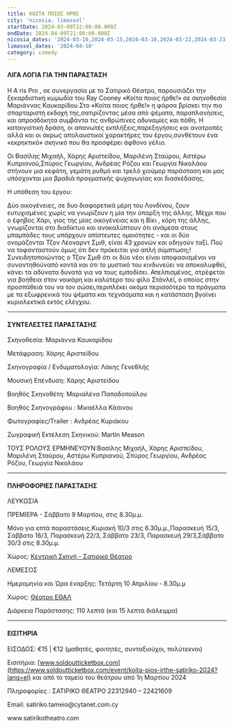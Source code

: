 ```yaml
---
title: ΚΟΙΤΑ ΠΟΙΟΣ ΗΡΘΕ
city: 'nicosia, limassol'
startDate: 2024-03-09T22:00:00.000Z
endDate: 2024-04-09T21:00:00.000Z
nicosia_dates: '2024-03-10,2024-03-15,2024-03-16,2024-03-22,2024-03-23,2024-03-29,2024-03-30'
limassol_dates: '2024-04-10'
category: comedy
---
```


#### ΛΙΓΑ ΛΟΓΙΑ ΓΙΑ ΤΗΝ ΠΑΡΑΣΤΑΣΗ

Η Α ris Pro , σε συνεργασία με το Σατιρικό Θέατρο, παρουσιάζει την ξεκαρδιστική κωμωδία	του Ray Cooney	«Κοίτα ποιος ήρθε!» σε σκηνοθεσία Μαριάννας Καυκαρίδου.Στο «Κοίτα ποιος ήρθε!»	η φάρσα	βρίσκει την πιο σπαρταριστή	εκδοχή της,σατιρίζοντας	μέσα από ψέματα, παραπλανήσεις, και απροσδόκητα συμβάντα	τις ανθρώπινες αδυναμίες	και πάθη. Η καταιγιστική δράση, οι απανωτές εκπλήξεις,παρεξηγήσεις και ανατροπές αλλά και οι άκρως απολαυστικοί χαρακτήρες του έργου,συνθέτουν ένα «εκρηκτικό» σκηνικό που θα προσφέρει άφθονο γέλιο.

Οι Βασίλης	Μιχαήλ,	Χάρης Αριστείδου,	Μαριλένη	Σταύρου, Αστέρω	Κυπριανού,Σπύρος Γεωργίου, Ανδρέας Ρόζου και Γεωργία Νικολάου στήνουν μια κεφάτη, γεμάτη ρυθμό και	τρελό χιούμορ παράσταση	και μας υπόσχονται μια βραδιά πραγματικής ψυχαγωγίας και διασκέδασης.

Η υπόθεση του έργου:

Δύο οικογένειες, σε δυο διαφορετικά μέρη του Λονδίνου, ζουν ευτυχισμένες χωρίς να γνωρίζουν η μία την ύπαρξη της άλλης. Μέχρι που ο έφηβος Χάρι, γιος της μίας οικογένειας	και η Βίκι	, κόρη της άλλης,	γνωρίζονται στο διαδίκτυο και ανακαλύπτουν ότι ανάμεσα στους μπαμπάδες τους υπάρχουν απίστευτες ομοιότητες - και οι δύο ονομάζονται Τζον Λέοναρντ Σμιθ, είναι 43 χρονών και οδηγούν ταξί. Πού να τοφανταστούν όμως ότι δεν πρόκειται για απλή σύμπτωση;!Συνειδητοποιώντας ο Τζον Σμιθ ότι οι δύο νέοι είναι αποφασισμένοι να συναντηθούναπό κοντά και ότι το μυστικό του κινδυνεύει να αποκαλυφθεί, κάνει τα αδύνατα δυνατά για να τους εμποδίσει. Απελπισμένος, στρέφεται για βοήθεια στον νοικάρη και καλύτερο του	φίλο Στάνλεϊ,	ο οποίος στην	προσπάθειά	του να τον σώσει,περιπλέκει ακόμα περισσότερο τα πράγματα με τα εξωφρενικά του ψέματα και τεχνάσματα και η κατάσταση βγαίνει κυριολεκτικά εκτός ελέγχου.

***

#### ΣΥΝΤΕΛΕΣΤΕΣ ΠΑΡΑΣΤΑΣΗΣ

Σκηνοθεσία:	Μαριάννα Καυκαρίδου

Μετάφραση:	Χάρης Αριστείδου

Σκηνογραφία	/ Ενδυματολογία:	Λάκης Γενεθλής

Μουσική Επένδυση:	Χάρης Αριστείδου

Βοηθός Σκηνοθέτη:	Μαριαλένα Παπαδοπούλου

Βοηθός Σκηνογράφου : Μικαέλλα Κάσινου

Φωτογραφίες/Τrailer : Ανδρέας Κυριάκου

Ζωγραφική Εκτέλεση Σκηνικού:	Martin Meason

ΤΟΥΣ ΡΟΛΟΥΣ ΕΡΜΗΝΕΥΟΥΝ:Βασίλης Μιχαήλ, Χάρης Αριστείδου, Μαριλένη Σταύρου, Αστέρω Κυπριανού, Σπύρος Γεωργίου, Ανδρέας Ρόζου, Γεωργία Νικολάου

***

#### ΠΛΗΡΟΦΟΡΙΕΣ ΠΑΡΑΣΤΑΣΗΣ

ΛΕΥΚΩΣΙΑ

ΠΡΕΜΙΕΡΑ - Σάββατο 9 Μαρτίου, στις 8.30μ.μ.

Μόνο για επτά παραστάσεις.Κυριακή 10/3 στις 6.30μ.μ.,Παρασκευή 15/3, Σάββατο 16/3, Παρασκευή 22/3, Σάββατο 23/3, Παρασκευή 29/3,Σάββατο 30/3 στις 8.30μ.μ.

Χώρος: [Κεντρική Σκηνή - Σατιρικό Θέατρο](https://www.google.com/maps/place/%CE%A3%CE%B1%CF%84%CE%B9%CF%81%CE%B9%CE%BA%CF%8C+%CE%98%CE%AD%CE%B1%CF%84%CF%81%CE%BF,+Morphou,+Nicosia+2102,+Cyprus/@35.1631018,33.3839992,17z/data=!3m1!4b1!4m6!3m5!1s0x14de177a38c768cb:0x621da5c5d96b3ed4!8m2!3d35.1630734!4d33.3865709!16s%2Fg%2F11bvtcd0dv?entry=ttu)

ΛΕΜΕΣΟΣ

Ημερομηνία και Ώρα έναρξης: Τετάρτη 10 Απριλίου - 8.30μ.μ

Χώρος: [Θέατρο ΕΘΑΛ](https://www.google.com/maps/place/ETHAL/@34.6683779,33.0208014,17z/data=!3m1!4b1!4m6!3m5!1s0x14e73250f693fa5d:0xc7a10b3d8618708b!8m2!3d34.6683736!4d33.0256723!16s%2Fg%2F11c1q875yt?entry=ttu)

Διάρκεια Παράστασης:	110 λεπτά (και 15 λεπτά διάλειμμα)

***

#### ΕΙΣΙΤΗΡΙΑ

ΕΙΣΟΔΟΣ:	€15 | €12 (μαθητές, φοιτητές, συνταξιούχοι, πολύτεκνοι)

Εισιτήρια:	[www.soldoutticketbox.com](https://www.soldoutticketbox.com/event/koita-pios-irthe-satiriko-2024?lang=el)	και από το ταμείο του θεάτρου από 1η Μαρτίου 2024

Πληροφορίες	: ΣΑΤΙΡΙΚΟ ΘΕΑΤΡΟ 22312940 – 22421609

Email: satiriko.tameio\@cytanet.com.cy

www\.satirikotheatro.com
